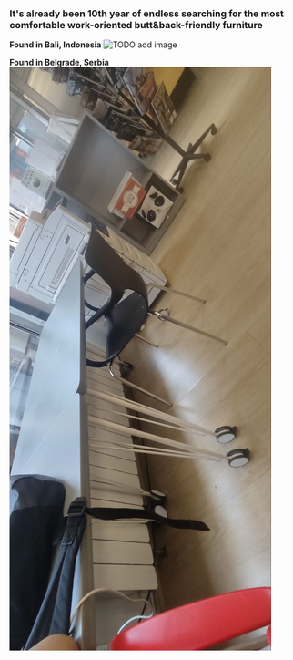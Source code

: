 ### It's already been 10th year of endless searching for the most comfortable work-oriented butt&back-friendly furniture

**Found in Bali, Indonesia**
![TODO add image](./belgrade_chair.png)

**Found in Belgrade, Serbia**
![Beorgrad chair in American Corner Library](./beograd_comfy_chair.jpeg)
